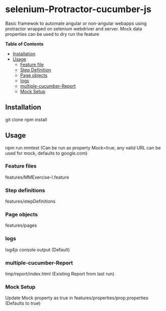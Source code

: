 # selenium-Protractor-cucumber-js
Basic framewok to automate angular or non-angular webapps using protractor wrapped on selenium webdriver and server.
Mock data properties can be used to dry run the feature

**Table of Contents**
* [Installation](#installation)
* [Usage](#usage)
    * [Feature file](#feature-files)
    * [Step Definition](#step-definitions)
    * [Page objects](#page-objects)
    * [logs](#log4js)
    * [multiple-cucumber-Report](#multiple-cucumber-Report)
    * [Mock Setup](#mock)

## Installation
git clone <path>
npm install

## Usage
npm run mmtest (Can be run as property Mock=true, any valid URL can be used for mock, defaults to google.com)

### Feature files
features/MMExercise-I.feature

### Step definitions
features/stepDefinitions

### Page objects
features/pages

### logs
log4js console output (Default)

### multiple-cucumber-Report
tmp/report/index.html (Existing Report from last run)

### Mock Setup
Update Mock property as true in features/properties/prop.properties (Defaults to true)

